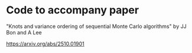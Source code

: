 # Code to accompany paper

"Knots and variance ordering of sequential Monte Carlo algorithms" by JJ Bon and A Lee

https://arxiv.org/abs/2510.01901

